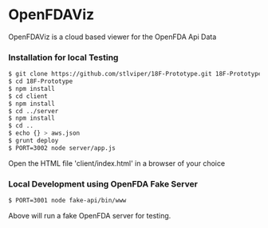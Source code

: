 # OpenFDAViz

OpenFDAViz is a cloud based viewer for the OpenFDA Api Data

### Installation for local Testing

```sh
$ git clone https://github.com/stlviper/18F-Prototype.git 18F-Prototype
$ cd 18F-Prototype
$ npm install
$ cd client
$ npm install
$ cd ../server
$ npm install
$ cd ..
$ echo {} > aws.json
$ grunt deploy
$ PORT=3002 node server/app.js
```

Open the HTML file 'client/index.html' in a browser of your choice

### Local Development using OpenFDA Fake Server

```sh
$ PORT=3001 node fake-api/bin/www
```
Above will run a fake OpenFDA server for testing.
